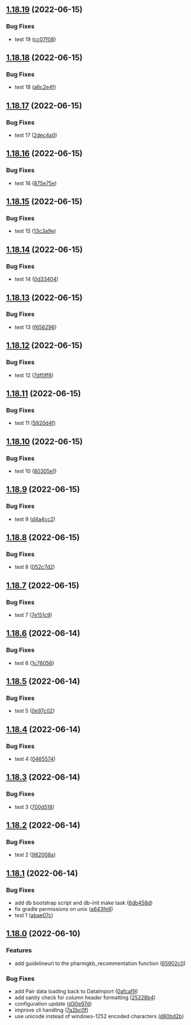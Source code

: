 ## [1.18.19](https://github.com/cpicpgx/test-repo/compare/v1.18.18...v1.18.19) (2022-06-15)


### Bug Fixes

* test 19 ([cc07f08](https://github.com/cpicpgx/test-repo/commit/cc07f086b24f7585a5246ae8bce77b9cfdb52040))

## [1.18.18](https://github.com/cpicpgx/test-repo/compare/v1.18.17...v1.18.18) (2022-06-15)


### Bug Fixes

* test 18 ([a6c2e4f](https://github.com/cpicpgx/test-repo/commit/a6c2e4f64f61966aace0dc763ef08dd9b084c1e0))

## [1.18.17](https://github.com/cpicpgx/test-repo/compare/v1.18.16...v1.18.17) (2022-06-15)


### Bug Fixes

* test 17 ([2dec4a0](https://github.com/cpicpgx/test-repo/commit/2dec4a08e5c11c5bb0073e45f3f4e30cb30703f4))

## [1.18.16](https://github.com/cpicpgx/test-repo/compare/v1.18.15...v1.18.16) (2022-06-15)


### Bug Fixes

* test 16 ([875e75e](https://github.com/cpicpgx/test-repo/commit/875e75e3832f1a8d2a1a9a20663a0353564c52d2))

## [1.18.15](https://github.com/cpicpgx/test-repo/compare/v1.18.14...v1.18.15) (2022-06-15)


### Bug Fixes

* test 15 ([13c3a9e](https://github.com/cpicpgx/test-repo/commit/13c3a9e959c81f645e855ba12af45cdc614f5003))

## [1.18.14](https://github.com/cpicpgx/test-repo/compare/v1.18.13...v1.18.14) (2022-06-15)


### Bug Fixes

* test 14 ([0d33404](https://github.com/cpicpgx/test-repo/commit/0d334046ce475bdef575708291695dc19b336e12))

## [1.18.13](https://github.com/cpicpgx/test-repo/compare/v1.18.12...v1.18.13) (2022-06-15)


### Bug Fixes

* test 13 ([f656296](https://github.com/cpicpgx/test-repo/commit/f656296007e5dcc16fc2e2981bd58340bc22b956))

## [1.18.12](https://github.com/cpicpgx/test-repo/compare/v1.18.11...v1.18.12) (2022-06-15)


### Bug Fixes

* test 12 ([7df0ff8](https://github.com/cpicpgx/test-repo/commit/7df0ff81b4e51e4f28a0f46970481dd6eba58f30))

## [1.18.11](https://github.com/cpicpgx/test-repo/compare/v1.18.10...v1.18.11) (2022-06-15)


### Bug Fixes

* test 11 ([5920d4f](https://github.com/cpicpgx/test-repo/commit/5920d4f5a4f5874a6c60ade545991a46e2ee9577))

## [1.18.10](https://github.com/cpicpgx/test-repo/compare/v1.18.9...v1.18.10) (2022-06-15)


### Bug Fixes

* test 10 ([80305e1](https://github.com/cpicpgx/test-repo/commit/80305e156e4580ccf2fe5b2591ecfe8441470973))

## [1.18.9](https://github.com/cpicpgx/test-repo/compare/v1.18.8...v1.18.9) (2022-06-15)


### Bug Fixes

* test 9 ([d4a4cc2](https://github.com/cpicpgx/test-repo/commit/d4a4cc2a2c91d7c497f6f439a11cef9b73457d9d))

## [1.18.8](https://github.com/cpicpgx/test-repo/compare/v1.18.7...v1.18.8) (2022-06-15)


### Bug Fixes

* test 8 ([052c7d2](https://github.com/cpicpgx/test-repo/commit/052c7d2777c3a3b12759dec1bf00e8350850662e))

## [1.18.7](https://github.com/cpicpgx/test-repo/compare/v1.18.6...v1.18.7) (2022-06-15)


### Bug Fixes

* test 7 ([7e151c9](https://github.com/cpicpgx/test-repo/commit/7e151c91a8b4406c9eeb22929599704af6199db0))

## [1.18.6](https://github.com/cpicpgx/test-repo/compare/v1.18.5...v1.18.6) (2022-06-14)


### Bug Fixes

* test 6 ([1c76056](https://github.com/cpicpgx/test-repo/commit/1c76056f4f3c5d782db79f779803544421e87355))

## [1.18.5](https://github.com/cpicpgx/test-repo/compare/v1.18.4...v1.18.5) (2022-06-14)


### Bug Fixes

* test 5 ([0e97c02](https://github.com/cpicpgx/test-repo/commit/0e97c02f95b3df1e38b3bf2aa0bf0d111e5e780a))

## [1.18.4](https://github.com/cpicpgx/test-repo/compare/v1.18.3...v1.18.4) (2022-06-14)


### Bug Fixes

* test 4 ([0465574](https://github.com/cpicpgx/test-repo/commit/0465574b11e3d4a4cbefe14c707587bd3ded8386))

## [1.18.3](https://github.com/cpicpgx/test-repo/compare/v1.18.2...v1.18.3) (2022-06-14)


### Bug Fixes

* test 3 ([700d518](https://github.com/cpicpgx/test-repo/commit/700d518c4fdb6ba3cfa1b18883da888253eb5b4d))

## [1.18.2](https://github.com/cpicpgx/test-repo/compare/v1.18.1...v1.18.2) (2022-06-14)


### Bug Fixes

* test 2 ([982008a](https://github.com/cpicpgx/test-repo/commit/982008af7038b29f26f8cd47e28836e5bb4e05c4))

## [1.18.1](https://github.com/cpicpgx/cpic-data/compare/v1.18.0...v1.18.1) (2022-06-14)


### Bug Fixes

* add db bootstrap script and db-init make task ([6db458d](https://github.com/cpicpgx/cpic-data/commit/6db458d3f74dba39289c8220ad08c7c96fcbaed2))
* fix gradle permissions on unix ([a643fe8](https://github.com/cpicpgx/cpic-data/commit/a643fe86fc008c93b117a79c0d94cfbbc7916c81))
* test 1 ([abae07c](https://github.com/cpicpgx/cpic-data/commit/abae07c39a296d8d78f7a9530cbb3d1478f2606a))

## [1.18.0](https://github.com/cpicpgx/cpic-data/compare/v1.17.0...v1.18.0) (2022-06-10)


### Features

* add guidelineurl to the pharmgkb_recommentation function ([65902c0](https://github.com/cpicpgx/cpic-data/commit/65902c0d3277d5c39c6f4c85effd5de4c3c965fa))


### Bug Fixes

* add Pair data loading back to DataImport ([0afcaf9](https://github.com/cpicpgx/cpic-data/commit/0afcaf9b1556d5f3d52256b1d866e6163db807b0))
* add sanity check for column header formatting ([25228b4](https://github.com/cpicpgx/cpic-data/commit/25228b4feff91f50b20a668ef4b1dbfb8ca74ec4))
* configuration update ([d30e97d](https://github.com/cpicpgx/cpic-data/commit/d30e97d7b161a54dde22a3528aba959f198bcd4d))
* improve cli handling ([7a2bc0f](https://github.com/cpicpgx/cpic-data/commit/7a2bc0f005b5c8ced455c6ee00c7061382ad6dfa))
* use unicode instead of windows-1252 encoded characters ([d80bd2b](https://github.com/cpicpgx/cpic-data/commit/d80bd2b7246082376ec7848668cb4c46cf3f1d46))
